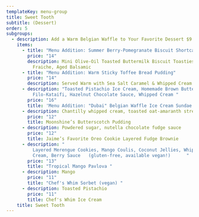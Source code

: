 ```yaml
---
templateKey: menu-group
title: Sweet Tooth
subtitle: (Dessert)
order: 5
subgroups:
  - description: Add a Warm Belgian Waffle to Your Favorite Dessert $9
    items:
      - title: "Menu Addition: Summer Berry-Pomegranate Biscuit Shortcake"
        price: "14"
        description: Mini Olive-Oil Toasted Buttermilk Biscuit Toasties, Whipped Creme
          Fraiche, Aged Balsamic
      - title: "Menu Addition: Warm Sticky Toffee Bread Pudding"
        price: "14"
        description: Served Warm with Sea Salt Caramel & Whipped Cream
      - description: "Toasted Pistachio Ice Cream, Homemade Brown Butter Shredded
          Filo-Kataifi, Hazelnut Chocolate Sauce, Whipped Cream "
        price: "16"
        title: 'Menu Addition: "Dubai" Belgian Waffle Ice Cream Sundae'
      - description: Chantilly whipped cream, toasted oat-amaranth streusel
        price: "12"
        title: Moonshine’s Butterscotch Pudding
      - description: Powdered sugar, nutella chocolate fudge sauce
        price: "12"
        title: Jaime’s Favorite Oreo Cookie Layered Fudge Brownie
      - description: "                                                      Crispy
          Layered Merengue Cookies, Mango Coulis, Coconut Jellies, Whipped
          Cream, Berry Sauce   (gluten-free, available vegan!)      "
        price: "13"
        title: "Tropical Mango Pavlova "
      - description: Mango
        price: "11"
        title: "Chef's Whim Sorbet (vegan) "
      - description: Toasted Pistachio
        price: "11"
        title: Chef's Whim Ice Cream
    title: Sweet Tooth
---
```


